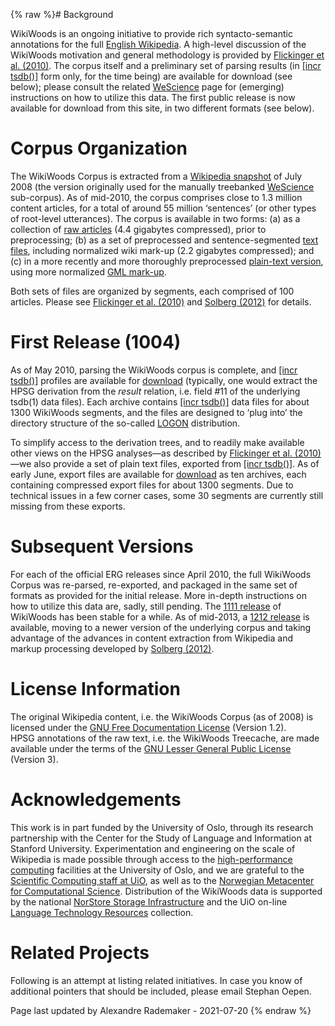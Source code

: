 {% raw %}# Background

WikiWoods is an ongoing initiative to provide rich syntacto-semantic
annotations for the full [English Wikipedia](http://en.wikipedia.org). A
high-level discussion of the WikiWoods motivation and general
methodology is provided by [Flickinger et al.
(2010)](http://www.delph-in.net/wikiwoods/lrec10.pdf). The corpus itself
and a preliminary set of parsing results (in [\[incr
tsdb()\]](http://www.delph-in.net/itsdb) form only, for the time being)
are available for download (see below); please consult the related
[WeScience](../WeScience) page for (emerging) instructions on how to
utilize this data. The first public release is now available for
download from this site, in two different formats (see below).

# Corpus Organization

The WikiWoods Corpus is extracted from a [Wikipedia
snapshot](http://www.delph-in.net/wescience/enwiki-20080727-pages-articles.xml.bz2)
of July 2008 (the version originally used for the manually treebanked
[WeScience](../WeScience) sub-corpus). As of mid-2010, the corpus comprises
close to 1.3 million content articles, for a total of around 55 million
‘sentences’ (or other types of root-level utterances). The corpus is
available in two forms: (a) as a collection of [raw
articles](http://ltr.uio.no/wikiwoods/1004/raw.tar) (4.4 gigabytes
compressed), prior to preprocessing; (b) as a set of preprocessed and
sentence-segmented [text
files](http://ltr.uio.no/wikiwoods/1010/txt.tar), including normalized
wiki mark-up (2.2 gigabytes compressed); and (c) in a more recently and
more thoroughly preprocessed [plain-text
version](http://ltr.uio.no/wikiwoods/1212/gml.tar), using more
normalized [GML mark-up](https://blog.inductorsoftware.com/docsproto/tools/ErgGml).

Both sets of files are organized by segments, each comprised of 100
articles. Please see [Flickinger et al.
(2010)](http://www.delph-in.net/wikiwoods/lrec10.pdf) and [Solberg
(2012)](https://www.duo.uio.no/handle/10852/34914) for details.

# First Release (1004)

As of May 2010, parsing the WikiWoods corpus is complete, and [\[incr
tsdb()\]](http://www.delph-in.net/itsdb) profiles are available for
[download](http://ltr.uio.no/wikiwoods/1004) (typically, one would
extract the HPSG derivation from the *result* relation, i.e. field \#11
of the underlying tsdb(1) data files). Each archive contains [\[incr
tsdb()\]](http://www.delph-in.net/itsdb) data files for about 1300
WikiWoods segments, and the files are designed to ‘plug into’ the
directory structure of the so-called [LOGON](https://blog.inductorsoftware.com/docsproto/tools/LogonTop) distribution.

To simplify access to the derivation trees, and to readily make
available other views on the HPSG analyses—as described by [Flickinger
et al. (2010)](http://www.delph-in.net/wikiwoods/lrec10.pdf)—we also
provide a set of plain text files, exported from [\[incr
tsdb()\]](http://www.delph-in.net/itsdb). As of early June, export files
are available for [download](http://ltr.uio.no/wikiwoods/1004) as ten
archives, each containing compressed export files for about 1300
segments. Due to technical issues in a few corner cases, some 30
segments are currently still missing from these exports.

# Subsequent Versions

For each of the official ERG releases since April 2010, the full
WikiWoods Corpus was re-parsed, re-exported, and packaged in the same
set of formats as provided for the initial release. More in-depth
instructions on how to utilize this data are, sadly, still pending. The
[1111 release](http://ltr.uio.no/wikiwoods/1111) of WikiWoods has been
stable for a while. As of mid-2013, a [1212
release](http://ltr.uio.no/wikiwoods/1212) is available, moving to a
newer version of the underlying corpus and taking advantage of the
advances in content extraction from Wikipedia and markup processing
developed by [Solberg
(2012)](https://www.duo.uio.no/handle/10852/34914).

# License Information

The original Wikipedia content, i.e. the WikiWoods Corpus (as of 2008)
is licensed under the [GNU Free Documentation
License](https://www.gnu.org/licenses/old-licenses/fdl-1.2.html)
(Version 1.2). HPSG annotations of the raw text, i.e. the WikiWoods
Treecache, are made available under the terms of the [GNU Lesser General
Public License](https://www.gnu.org/licenses/lgpl.html) (Version 3).

# Acknowledgements

This work is in part funded by the University of Oslo, through its
research partnership with the Center for the Study of Language and
Information at Stanford University. Experimentation and engineering on
the scale of Wikipedia is made possible through access to the
[high-performance computing](http://www.uio.no/hpc) facilities at the
University of Oslo, and we are grateful to the [Scientific Computing
staff at UiO](http://www.usit.uio.no/suf/vd), as well as to the
[Norwegian Metacenter for Computational Science](http://www.notur.no).
Distribution of the WikiWoods data is supported by the national
[NorStore Storage Infrastructure](http://www.norstore.no) and the UiO
on-line [Language Technology Resources](http://ltr.uio.no) collection.

# Related Projects

Following is an attempt at listing related initiatives. In case you know
of additional pointers that should be included, please email
Stephan Oepen.

Page last updated by Alexandre Rademaker - 2021-07-20
{% endraw %}